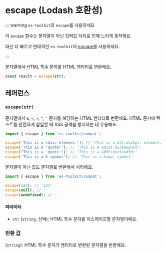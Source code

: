 # escape (Lodash 호환성)

::: warning `es-toolkit`의 `escape`를 사용하세요

이 `escape` 함수는 문자열이 아닌 입력값 처리로 인해 느리게 동작해요.

대신 더 빠르고 현대적인 `es-toolkit`의 [escape](../../string/escape.md)를 사용하세요.

:::

문자열에서 HTML 특수 문자를 HTML 엔티티로 변환해요.

```typescript
const result = escape(str);
```

## 레퍼런스

### `escape(str)`

문자열에서 `&`, `<`, `>`, `"`, `'` 문자를 해당하는 HTML 엔티티로 변환해요. HTML 문서에 텍스트를 안전하게 삽입할 때 XSS 공격을 방지하는 데 유용해요.

```typescript
import { escape } from 'es-toolkit/compat';

escape('This is a <div> element.'); // 'This is a &lt;div&gt; element.'
escape('This is a "quote"'); // 'This is a &quot;quote&quot;'
escape("This is a 'quote'"); // 'This is a &#39;quote&#39;'
escape('This is a & symbol'); // 'This is a &amp; symbol'
```

문자열이 아닌 값도 문자열로 변환해서 처리해요.

```typescript
import { escape } from 'es-toolkit/compat';

escape(123); // '123'
escape(null); // ''
escape(undefined); // ''
```

#### 파라미터

- `str` (`string`, 선택): HTML 특수 문자를 이스케이프할 문자열이에요.

### 반환 값

(`string`): HTML 특수 문자가 엔티티로 변환된 문자열을 반환해요.
